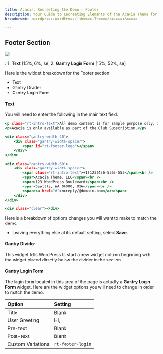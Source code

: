 ```yaml
---
title: Acacia: Recreating the Demo - Footer
description: Your Guide to Recreating Elements of the Acacia Theme for WordPress
breadcrumb: /wordpress:WordPress/!themes:Themes/acacia:Acacia

---
```


Footer Section
-----

![][demo]

:   1. **Text** [15%, 6%, se]
    2. **Gantry Login Form** [15%, 52%, se]

Here is the widget breakdown for the Footer section:

* Text
* Gantry Divider
* Gantry Login Form

#### Text

You will need to enter the following in the main text field.

~~~ .html
<p class="rt-intro-text">All demo content is for sample purpose only, intended to show a live site. Use the <a href="#">Acacia RocketLauncher</a> to install an equivalent of the demo onto your site.</p>
<p>Acacia is only available as part of the Club Subscription.</p>

<div class="gantry-width-40">
    <div class="gantry-width-spacer">
        <span id="rt-footer-logo"></span>
    </div>
</div>

<div class="gantry-width-60">
    <div class="gantry-width-spacer">
        <span class="rt-intro-text">+1(123)456-5555-555</span><br />
        <span>Acacia Theme, LLC</span><br />
        <span>123 WordPress Boulevard</span><br />
        <span>Seattle, WA 00000, USA</span><br />
        <span><a href="#">noreply/@domain.com</a></span>
    </div>
</div>

<div class="clear"></div>
~~~

Here is a breakdown of options changes you will want to make to match the demo.

* Leaving everything else at its default setting, select **Save**.

#### Gantry Divider

This widget tells WordPress to start a new widget column beginning with the widget placed directly below the divider in the section.

#### Gantry Login Form

The login form located in this area of the page is actually a **Gantry Login Form** widget. Here are the widget options you will need to change in order to match the demo.

| Option            | Setting                         | 
| :---------------- | :------------------------------ | 
| Title             | Blank                           | 
| User Greeting     | Hi,                             | 
| Pre-text          | Blank                           | 
| Post-text         | Blank                           | 
| Custom Variations | `rt-footer-login`               |  

[demo]: assets/demo_8.jpeg